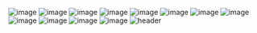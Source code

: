
<!--
**rlaehd12/rlaehd12** is a ✨ _special_ ✨ repository because its `README.md` (this file) appears on your GitHub profile.

Here are some ideas to get you started:

- 🔭 I’m currently working on ...
- 🌱 I’m currently learning ...
- 👯 I’m looking to collaborate on ...
- 🤔 I’m looking for help with ...
- 💬 Ask me about ...
- 📫 How to reach me: ...
- 😄 Pronouns: ...
- ⚡ Fun fact: ...
-->
![image](https://indify.co/weatherIcons/s02n.svg)
 ![image](https://indify.co/weatherIcons/s02n.svg)
 ![image](https://indify.co/weatherIcons/s02n.svg)
 ![image](https://indify.co/weatherIcons/s02n.svg)
 ![image](https://indify.co/weatherIcons/s02n.svg)
 ![image](https://indify.co/weatherIcons/s02n.svg)
 ![image](https://indify.co/weatherIcons/s02n.svg)
 ![image](https://indify.co/weatherIcons/s02n.svg)
 ![image](https://indify.co/weatherIcons/s02n.svg)
 ![image](https://indify.co/weatherIcons/s02n.svg)
 ![image](https://indify.co/weatherIcons/s02n.svg)
 ![image](https://indify.co/weatherIcons/s02n.svg)
![header](https://capsule-render.vercel.app/api?type=cylinder&color=auto&height=300&section=header&text=✨어려워✨&fontSize=90&animation=twinkling&fontColor=d6ace6)

